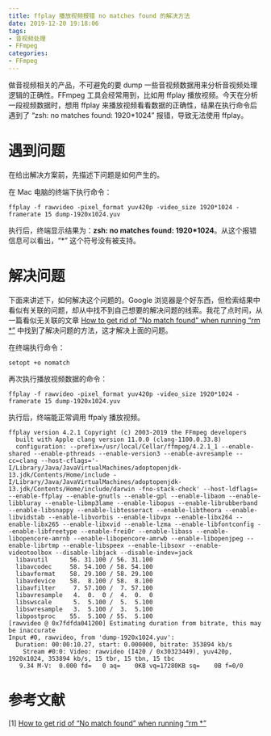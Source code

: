 ```yaml
---
title: ffplay 播放视频报错 no matches found 的解决方法
date: 2019-12-20 19:18:06
tags:
- 音视频处理
- FFmpeg
categories:
- FFmpeg
---
```


做音视频相关的产品，不可避免的要 dump 一些音视频数据用来分析音视频处理逻辑的正确性。FFmpeg 工具会经常用到，比如用 ffplay 播放视频。今天在分析一段视频数据时，想用 ffplay 来播放视频看看数据的正确性，结果在执行命令后遇到了 “zsh: no matches found: 1920*1024” 报错，导致无法使用 ffplay。

# 遇到问题

在给出解决方案前，先描述下问题是如何产生的。

在 Mac 电脑的终端下执行命令：

```
ffplay -f rawvideo -pixel_format yuv420p -video_size 1920*1024 -framerate 15 dump-1920x1024.yuv
```

执行后，终端显示结果为：**zsh: no matches found: 1920*1024**。从这个报错信息可以看出，“*” 这个符号没有被支持。

<!-- more -->

# 解决问题

下面来讲述下，如何解决这个问题的。Google 浏览器是个好东西，但检索结果中看似有关联的问题，却从中找不到自己想要的解决问题的线索。我花了点时间，从一篇看似无关联的文章 [How to get rid of “No match found” when running “rm *”](https://unix.stackexchange.com/questions/310540/how-to-get-rid-of-no-match-found-when-running-rm) 中找到了解决问题的方法，这才解决上面的问题。

在终端执行命令：

```
setopt +o nomatch
```

再次执行播放视频数据的命令：

```
ffplay -f rawvideo -pixel_format yuv420p -video_size 1920*1024 -framerate 15 dump-1920x1024.yuv
```

执行后，终端能正常调用 ffpaly 播放视频。

```
ffplay version 4.2.1 Copyright (c) 2003-2019 the FFmpeg developers
  built with Apple clang version 11.0.0 (clang-1100.0.33.8)
  configuration: --prefix=/usr/local/Cellar/ffmpeg/4.2.1_1 --enable-shared --enable-pthreads --enable-version3 --enable-avresample --cc=clang --host-cflags='-I/Library/Java/JavaVirtualMachines/adoptopenjdk-13.jdk/Contents/Home/include -I/Library/Java/JavaVirtualMachines/adoptopenjdk-13.jdk/Contents/Home/include/darwin -fno-stack-check' --host-ldflags= --enable-ffplay --enable-gnutls --enable-gpl --enable-libaom --enable-libbluray --enable-libmp3lame --enable-libopus --enable-librubberband --enable-libsnappy --enable-libtesseract --enable-libtheora --enable-libvidstab --enable-libvorbis --enable-libvpx --enable-libx264 --enable-libx265 --enable-libxvid --enable-lzma --enable-libfontconfig --enable-libfreetype --enable-frei0r --enable-libass --enable-libopencore-amrnb --enable-libopencore-amrwb --enable-libopenjpeg --enable-librtmp --enable-libspeex --enable-libsoxr --enable-videotoolbox --disable-libjack --disable-indev=jack
  libavutil      56. 31.100 / 56. 31.100
  libavcodec     58. 54.100 / 58. 54.100
  libavformat    58. 29.100 / 58. 29.100
  libavdevice    58.  8.100 / 58.  8.100
  libavfilter     7. 57.100 /  7. 57.100
  libavresample   4.  0.  0 /  4.  0.  0
  libswscale      5.  5.100 /  5.  5.100
  libswresample   3.  5.100 /  3.  5.100
  libpostproc    55.  5.100 / 55.  5.100
[rawvideo @ 0x7fdfda041200] Estimating duration from bitrate, this may be inaccurate
Input #0, rawvideo, from 'dump-1920x1024.yuv':
  Duration: 00:00:10.27, start: 0.000000, bitrate: 353894 kb/s
    Stream #0:0: Video: rawvideo (I420 / 0x30323449), yuv420p, 1920x1024, 353894 kb/s, 15 tbr, 15 tbn, 15 tbc
   9.34 M-V:  0.000 fd=   0 aq=    0KB vq=17280KB sq=    0B f=0/0
```

# 参考文献

[1]  [How to get rid of “No match found” when running “rm *”](https://unix.stackexchange.com/questions/310540/how-to-get-rid-of-no-match-found-when-running-rm) 
